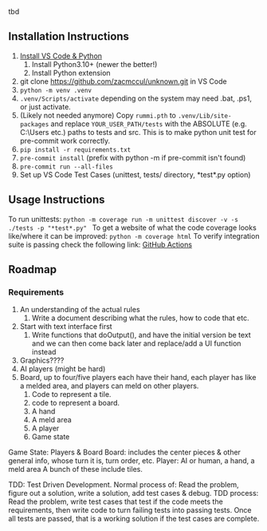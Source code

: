 tbd

## Installation Instructions
1. [Install VS Code & Python](https://code.visualstudio.com/docs/python/python-tutorial)
   1. Install Python3.10+ (newer the better!)
   2. Install Python extension
2. git clone https://github.com/zacmccul/unknown.git in VS Code
3. `python -m venv .venv`
4. `.venv/Scripts/activate` depending on the system may need .bat, .ps1, or just activate.
5. (Likely not needed anymore) Copy `rummi.pth` to `.venv/Lib/site-packages` and replace `YOUR_USER_PATH/tests` with the ABSOLUTE (e.g. C:\\Users etc.) paths to tests and src. This is to make python unit test for pre-commit work correctly.
6. `pip install -r requirements.txt`
7. `pre-commit install`  (prefix with python -m if pre-commit isn't found)
8. `pre-commit run --all-files`
9. Set up VS Code Test Cases (unittest, tests/ directory, \*test\*.py option)


## Usage Instructions
To run unittests:
`python -m coverage run -m unittest discover -v -s ./tests -p "*test*.py" `
To get a website of what the code coverage looks like/where it can be improved:
`python -m coverage html`
To verify integration suite is passing check the following link:
[GitHub Actions](https://github.com/zacmccul/romanian-rummy/actions)

## Roadmap

### Requirements


1. An understanding of the actual rules
   1. Write a document describing what the rules, how to code that etc.
2. Start with text interface first
   1. Write functions that doOutput(), and have the initial version be text and we can then come back later
        and replace/add a UI function instead
3. Graphics????
4. AI players (might be hard)
5. Board, up to four/five players each have their hand, each player has like a melded area, and players can meld on other players.
   1. Code to represent a tile.
   2. code to represent a board.
   3. A hand
   4. A meld area
   5. A player
   6. Game state

Game State: Players & Board
Board: includes the center pieces & other general info, whose turn it is, turn order, etc.
Player: AI or human, a hand, a meld area
A bunch of these include tiles.



TDD: Test Driven Development.
Normal process of: Read the problem, figure out a solution, write a solution, add test cases & debug.
TDD process: Read the problem, write test cases that test if the code meets the requirements, then write code to turn failing tests into passing tests. Once all tests are passed, that is a working solution if the test cases are complete.
